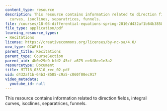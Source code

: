 ```yaml
---
content_type: resource
description: This resource contains information related to direction fields, integral
  curves, isoclines, separatrices, funnels.
file: /courses/18-03-differential-equations-spring-2010/d432af1b64b38585c9a5c060f00ec917_MIT18_03S10_rec_02.pdf
file_type: application/pdf
learning_resource_types:
- Recitations
license: https://creativecommons.org/licenses/by-nc-sa/4.0/
ocw_type: OCWFile
parent_title: Recitations
parent_type: CourseSection
parent_uid: 4b0e29d9-bfd2-45cf-a675-ee8f8ee1e3a2
resourcetype: Document
title: MIT18_03S10_rec_02.pdf
uid: d432af1b-64b3-8585-c9a5-c060f00ec917
video_metadata:
  youtube_id: null
---
```

This resource contains information related to direction fields, integral curves, isoclines, separatrices, funnels.
